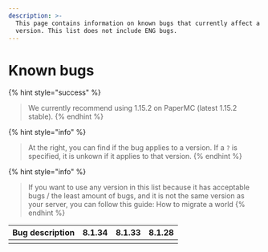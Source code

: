 ```yaml
---
description: >-
  This page contains information on known bugs that currently affect a certain
  version. This list does not include ENG bugs.
---
```


# Known bugs

{% hint style="success" %}
> We currently recommend using 1.15.2 on PaperMC \(latest 1.15.2 stable\).
{% endhint %}

{% hint style="info" %}
> At the right, you can find if the bug applies to a version. If a `?` is specified, it is unkown if it applies to that version.
{% endhint %}

{% hint style="info" %}
> If you want to use any version in this list because it has acceptable bugs / the least amount of bugs, and it is not the same version as your server, you can follow this guide: How to migrate a world
{% endhint %}

| Bug description | 8.1.34 | 8.1.33 | 8.1.28 |
| :--- | :--- | :--- | :--- |
|  |  |  |  |



